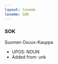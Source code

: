 ```yaml
---
layout: lexeme
lexeme: SOK
---
```


###  SOK

Suomen Osuus-Kauppa
* UPOS:  NOUN
* Added from:  unk

